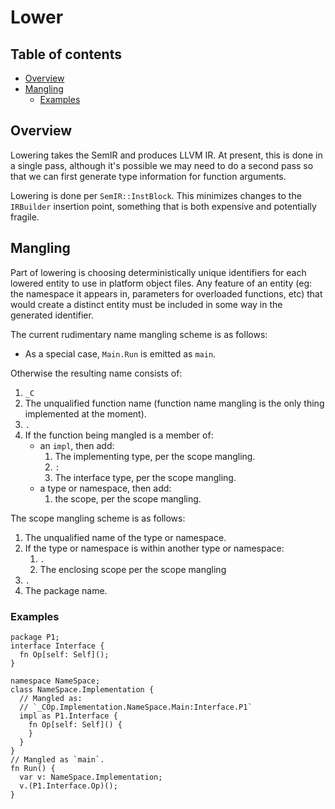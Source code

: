 # Lower

<!--
Part of the Carbon Language project, under the Apache License v2.0 with LLVM
Exceptions. See /LICENSE for license information.
SPDX-License-Identifier: Apache-2.0 WITH LLVM-exception
-->

<!-- toc -->

## Table of contents

-   [Overview](#overview)
-   [Mangling](#mangling)
    -   [Examples](#examples)

<!-- tocstop -->

## Overview

Lowering takes the SemIR and produces LLVM IR. At present, this is done in a
single pass, although it's possible we may need to do a second pass so that we
can first generate type information for function arguments.

Lowering is done per `SemIR::InstBlock`. This minimizes changes to the
`IRBuilder` insertion point, something that is both expensive and potentially
fragile.

## Mangling

Part of lowering is choosing deterministically unique identifiers for each
lowered entity to use in platform object files. Any feature of an entity (eg:
the namespace it appears in, parameters for overloaded functions, etc) that
would create a distinct entity must be included in some way in the generated
identifier.

The current rudimentary name mangling scheme is as follows:

-   As a special case, `Main.Run` is emitted as `main`.

Otherwise the resulting name consists of:

1.  `_C`
2.  The unqualified function name (function name mangling is the only thing
    implemented at the moment).
3.  `.`
4.  If the function being mangled is a member of:
    -   an `impl`, then add:
        1.  The implementing type, per the scope mangling.
        2.  `:`
        3.  The interface type, per the scope mangling.
    -   a type or namespace, then add:
        1.  the scope, per the scope mangling.

The scope mangling scheme is as follows:

1.  The unqualified name of the type or namespace.
2.  If the type or namespace is within another type or namespace:
    1.  `.`
    2.  The enclosing scope per the scope mangling
3.  `.`
4.  The package name.

### Examples

```carbon
package P1;
interface Interface {
  fn Op[self: Self]();
}
```

```carbon
namespace NameSpace;
class NameSpace.Implementation {
  // Mangled as:
  // `_COp.Implementation.NameSpace.Main:Interface.P1`
  impl as P1.Interface {
    fn Op[self: Self]() {
    }
  }
}
// Mangled as `main`.
fn Run() {
  var v: NameSpace.Implementation;
  v.(P1.Interface.Op)();
}
```
